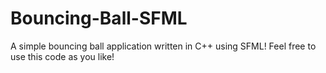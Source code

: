 # Bouncing-Ball-SFML

A simple bouncing ball application written in C++ using SFML!
Feel free to use this code as you like! 
